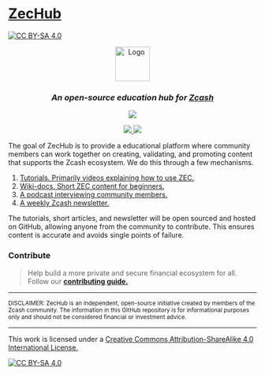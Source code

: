 # [ZecHub](https://repo.zechub.org/)
[![CC BY-SA 4.0][cc-by-sa-shield]][cc-by-sa]

<div style="text-align: center;">
    <img src="https://i.ibb.co/Gv7Jd8Q/Zec-Hub-blue-globe.png" alt="Logo" style="width: 70px; height: auto;">
    <h3>
        <em>
            An open-source education hub for <a href="https://z.cash/" target="_blank">Zcash</a>
        </em>
    </h3>
    <p>
        <a href="https://follow.zechub.org/" target="_blank">
            <img src="https://img.shields.io/twitter/follow/zechub?style=social&label=Follow">
        </a>
    </p>
<p>
    <a href="https://chat.zechub.org/" target="_blank">
        <img src="https://img.shields.io/discord/978714252934258779?style=social&label=Discord">
    </a>
    <a href="https://video.zechub.org/" target="_blank">
        <img src="https://img.shields.io/youtube/channel/views/UC3-KM00kjCUheRzO5cq3PAA?style=social&label=Subscribe">
    </a>
</p>

</div>


The goal of ZecHub is to provide a educational platform where community members can work together on creating, validating, and promoting content that supports the Zcash ecosystem. We do this through a few mechanisms.

  1. [Tutorials. Primarily videos explaining how to use ZEC.](https://www.youtube.com/channel/UC3-KM00kjCUheRzO5cq3PAA)
  2. [Wiki-docs. Short ZEC content for beginners.](https://wiki.zechub.org/)
  3. [A podcast interviewing community members.](https://www.youtube.com/playlist?list=PL6_epn0lASLHlNCMtUErX8UfaJK6N9K5O)
  4. [A weekly Zcash newsletter.](https://news.zechub.org/)
  
The tutorials, short articles, and newsletter will be open sourced and hosted on GitHub, allowing anyone from the community to contribute. This ensures content is accurate and avoids single points of failure.

### Contribute

> Help build a more private and secure financial ecosystem for all. Follow our **[contributing guide.](/CONTRIBUTING.md)**

---

<sub>
  DISCLAIMER: ZecHub is an independent, open-source initiative created by members of the Zcash community. The information in this GitHub repository is for informational purposes only and should not be considered financial or investment advice.
</sub>

---

This work is licensed under a
[Creative Commons Attribution-ShareAlike 4.0 International License.][cc-by-sa]

[![CC BY-SA 4.0][cc-by-sa-image]][cc-by-sa]

[cc-by-sa]: http://creativecommons.org/licenses/by-sa/4.0/
[cc-by-sa-image]: https://licensebuttons.net/l/by-sa/4.0/88x31.png
[cc-by-sa-shield]: https://img.shields.io/badge/License-CC%20BY--SA%204.0-lightgrey.svg
